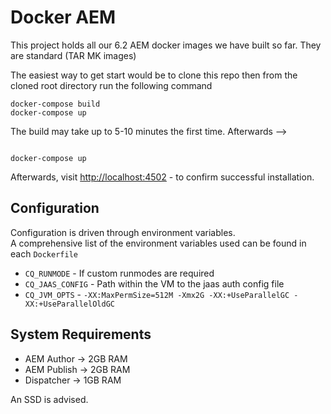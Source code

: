 
# Docker AEM
This project holds all our 6.2 AEM docker images we have built so far.  They are standard (TAR MK images)

The easiest way to get start would be to clone this repo then from the cloned root directory run the following command
```
docker-compose build
docker-compose up
```

The build may take up to 5-10 minutes the first time. Afterwards -->
```

docker-compose up
```

Afterwards, visit [http://localhost:4502](http://localhost:4502) - to confirm successful installation.
## Configuration

Configuration is driven through environment variables.  
A comprehensive list of the environment variables used can be found in each `Dockerfile`

* `CQ_RUNMODE` - If custom runmodes are required
* `CQ_JAAS_CONFIG` - Path within the VM to the jaas auth config file
* `CQ_JVM_OPTS` - `-XX:MaxPermSize=512M -Xmx2G -XX:+UseParallelGC -XX:+UseParallelOldGC`


## System Requirements

* AEM Author -> 2GB RAM
* AEM Publish -> 2GB RAM
* Dispatcher -> 1GB RAM

An SSD is advised.